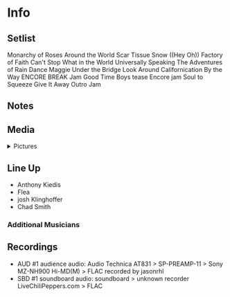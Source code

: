 # Info

## Setlist

Monarchy of Roses
Around the World
Scar Tissue
Snow ((Hey Oh))
Factory of Faith
Can't Stop
What in the World
Universally Speaking
The Adventures of Rain Dance Maggie
Under the Bridge
Look Around
Californication
By the Way
ENCORE BREAK
Jam
Good Time Boys tease
Encore jam
Soul to Squeeze
Give It Away
Outro Jam

## Notes

## Media 

<details>
  <summary>Pictures</summary>
  <!--<img alt="Setlist" title="Setlist" src="_.jpg" height="200" />-->
</details>

## Line Up

* Anthony Kiedis
* Flea
* josh Klinghoffer
* Chad Smith

### Additional Musicians

## Recordings

* AUD #1 audience audio: Audio Technica AT831 > SP-PREAMP-11 > Sony MZ-NH900 Hi-MD(M) > FLAC recorded by jasonrhl
* SBD #1 soundboard audio: soundboard > unknown recorder LiveChiliPeppers.com > FLAC